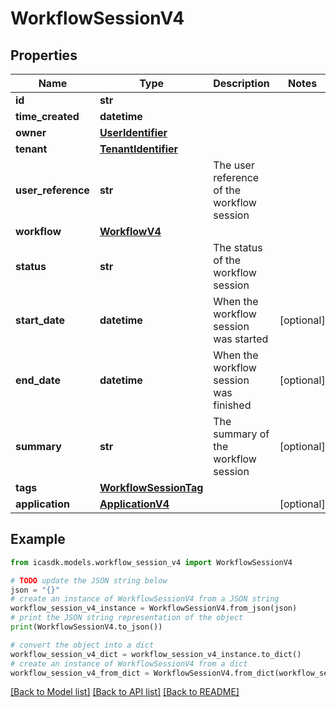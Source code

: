 # WorkflowSessionV4


## Properties

Name | Type | Description | Notes
------------ | ------------- | ------------- | -------------
**id** | **str** |  | 
**time_created** | **datetime** |  | 
**owner** | [**UserIdentifier**](UserIdentifier.md) |  | 
**tenant** | [**TenantIdentifier**](TenantIdentifier.md) |  | 
**user_reference** | **str** | The user reference of the workflow session | 
**workflow** | [**WorkflowV4**](WorkflowV4.md) |  | 
**status** | **str** | The status of the workflow session | 
**start_date** | **datetime** | When the workflow session was started | [optional] 
**end_date** | **datetime** | When the workflow session was finished | [optional] 
**summary** | **str** | The summary of the workflow session | [optional] 
**tags** | [**WorkflowSessionTag**](WorkflowSessionTag.md) |  | 
**application** | [**ApplicationV4**](ApplicationV4.md) |  | [optional] 

## Example

```python
from icasdk.models.workflow_session_v4 import WorkflowSessionV4

# TODO update the JSON string below
json = "{}"
# create an instance of WorkflowSessionV4 from a JSON string
workflow_session_v4_instance = WorkflowSessionV4.from_json(json)
# print the JSON string representation of the object
print(WorkflowSessionV4.to_json())

# convert the object into a dict
workflow_session_v4_dict = workflow_session_v4_instance.to_dict()
# create an instance of WorkflowSessionV4 from a dict
workflow_session_v4_from_dict = WorkflowSessionV4.from_dict(workflow_session_v4_dict)
```
[[Back to Model list]](../README.md#documentation-for-models) [[Back to API list]](../README.md#documentation-for-api-endpoints) [[Back to README]](../README.md)


